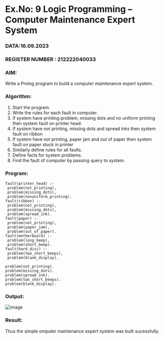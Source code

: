 # Ex.No: 9  Logic Programming –  Computer Maintenance Expert System                             

### DATA:16.09.2023
### REGISTER NUMBER : 212222040033
### AIM: 
Write a Prolog program to build a computer maintenance expert system.
###  Algorithm:
1. Start the program.
2. Write the rules for each fault in computer.
3. If system have printing problem, missing dots and no uniform printing then system fault on printer head.
4. If system have not printing, missing dots and spread inks then system fault on ribbon
5. If system have not printing, paper jam and out of paper then system fault on paper stuck in printer
6. Similarly define rules for all faults.
7. Define facts for system problems.
8. Find the fault of computer by passing query to system.
     
### Program:
```
fault(printer_head) :-
 problem(not_printing),
 problem(missing_dots),
 problem(nonuniform_printing).
fault(ribbon) :-
 problem(not_printing),
 problem(missing_dots),
 problem(spread_ink).
fault(paper) :-
 problem(not_printing),
 problem(paper_jam),
 problem(out_of_paper).
fault(motherboard) :-
 problem(long_beep),
 problem(short_beep).
fault(hard_disc) :-
 problem(two_short_beeps),
 problem(blank_display).

problem(not_printing).
problem(missing_dots).
problem(spread_ink).
problem(two_short_beeps).
problem(blank_display). 
```
### Output:
![image](https://github.com/kaushik2022/AI_Lab_2023-24/assets/129837020/35c171d4-9a82-4303-bf49-264c7c8bbf8e)




### Result:
Thus the simple omputer maintenance expert system was built sucessfully.
